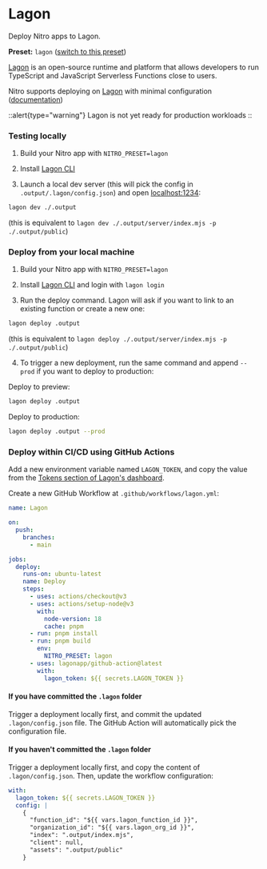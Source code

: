 # Lagon

Deploy Nitro apps to Lagon.

**Preset:** `lagon` ([switch to this preset](/deploy/#changing-the-deployment-preset))

[Lagon](https://lagon.app/) is an open-source runtime and platform that allows developers to run TypeScript and JavaScript Serverless Functions close to users.

Nitro supports deploying on [Lagon](https://lagon.app/) with minimal configuration ([documentation](https://docs.lagon.app/))

::alert{type="warning"}
Lagon is not yet ready for production workloads
::


### Testing locally

1. Build your Nitro app with `NITRO_PRESET=lagon`

2. Install [Lagon CLI](https://docs.lagon.app/cli#installation)

3. Launch a local dev server (this will pick the config in `.output/.lagon/config.json`) and open [localhost:1234](http://localhost:1234):

```bash
lagon dev ./.output
```

(this is equivalent to `lagon dev ./.output/server/index.mjs -p ./.output/public`)

### Deploy from your local machine

1. Build your Nitro app with `NITRO_PRESET=lagon`

2. Install [Lagon CLI](https://docs.lagon.app/cli#installation) and login with `lagon login`

3. Run the deploy command. Lagon will ask if you want to link to an existing function or create a new one:

```bash
lagon deploy .output
```

(this is equivalent to `lagon deploy ./.output/server/index.mjs -p ./.output/public`)

4. To trigger a new deployment, run the same command and append `--prod` if you want to deploy to production:

Deploy to preview:

```bash
lagon deploy .output
```

Deploy to production:

```bash
lagon deploy .output --prod
```

### Deploy within CI/CD using GitHub Actions

Add a new environment variable named `LAGON_TOKEN`, and copy the value from the [Tokens section of Lagon's dashboard](https://dash.lagon.app/profile).

Create a new GitHub Workflow at `.github/workflows/lagon.yml`:

```yaml
name: Lagon

on:
  push:
    branches:
      - main

jobs:
  deploy:
    runs-on: ubuntu-latest
    name: Deploy
    steps:
      - uses: actions/checkout@v3
      - uses: actions/setup-node@v3
        with:
          node-version: 18
          cache: pnpm
      - run: pnpm install
      - run: pnpm build
        env:
          NITRO_PRESET: lagon
      - uses: lagonapp/github-action@latest
        with:
          lagon_token: ${{ secrets.LAGON_TOKEN }}
```

#### If you have committed the `.lagon` folder

Trigger a deployment locally first, and commit the updated `.lagon/config.json` file. The GitHub Action will automatically pick the configuration file.

#### If you haven't committed the `.lagon` folder

Trigger a deployment locally first, and copy the content of `.lagon/config.json`. Then, update the workflow configuration:

```yaml
with:
  lagon_token: ${{ secrets.LAGON_TOKEN }}
  config: |
    {
      "function_id": "${{ vars.lagon_function_id }}",
      "organization_id": "${{ vars.lagon_org_id }}",
      "index": ".output/index.mjs",
      "client": null,
      "assets": ".output/public"
    }
```
